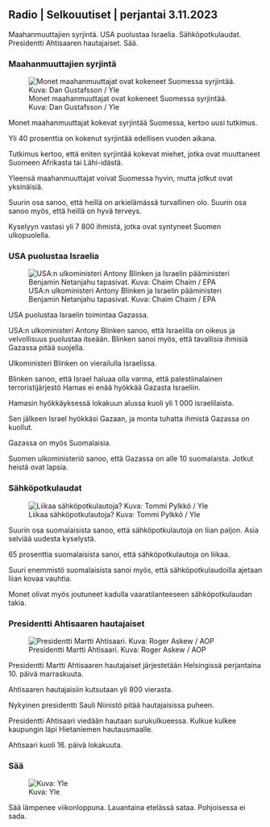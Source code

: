 ## Radio | Selkouutiset | perjantai 3.11.2023

Maahanmuuttajien syrjintä. USA puolustaa Israelia. Sähköpotkulaudat. Presidentti Ahtisaaren hautajaiset. Sää.

### Maahanmuuttajien syrjintä

<figure>
<img src="https://images.cdn.yle.fi/image/upload/c_crop,h_1080,w_1919,x_0,y_0/ar_1.7777777777777777,c_fill,g_faces,h_675,w_1200/dpr_1.0/q_auto:eco/f_auto/fl_lossy/v1693477380/39-116537864f0696340afe" class="aw-zhx2sq hyCAoR" alt="Monet maahanmuuttajat ovat kokeneet Suomessa syrjintää. Kuva: Dan Gustafsson / Yle" />
<figcaption aria-hidden="true"><span>Monet maahanmuuttajat ovat kokeneet Suomessa syrjintää.</span><span> Kuva: Dan Gustafsson / Yle</span></figcaption>
</figure>

Monet maahanmuuttajat kokevat syrjintää Suomessa, kertoo uusi tutkimus.

Yli 40 prosenttia on kokenut syrjintää edellisen vuoden aikana.

Tutkimus kertoo, että eniten syrjintää kokevat miehet, jotka ovat muuttaneet Suomeen Afrikasta tai Lähi-idästä.

Yleensä maahanmuuttajat voivat Suomessa hyvin, mutta jotkut ovat yksinäisiä.

Suurin osa sanoo, että heillä on arkielämässä turvallinen olo. Suurin osa sanoo myös, että heillä on hyvä terveys.

Kyselyyn vastasi yli 7 800 ihmistä, jotka ovat syntyneet Suomen ulkopuolella.

### USA puolustaa Israelia

<figure>
<img src="https://images.cdn.yle.fi/image/upload/c_crop,h_1178,w_2095,x_0,y_45/ar_1.7777777777777777,c_fill,g_faces,h_675,w_1200/dpr_1.0/q_auto:eco/f_auto/fl_lossy/v1697558051/39-1187709652eacaa1698e" class="aw-zhx2sq hyCAoR" alt="USA:n ulkoministeri Antony Blinken ja Israelin pääministeri Benjamin Netanjahu tapasivat. Kuva: Chaim Chaim / EPA" />
<figcaption aria-hidden="true"><span>USA:n ulkoministeri Antony Blinken ja Israelin pääministeri Benjamin Netanjahu tapasivat.</span><span> Kuva: Chaim Chaim / EPA</span></figcaption>
</figure>

USA puolustaa Israelin toimintaa Gazassa.

USA:n ulkoministeri Antony Blinken sanoo, että Israelilla on oikeus ja velvollisuus puolustaa itseään. Blinken sanoi myös, että tavallisia ihmisiä Gazassa pitää suojella.

Ulkoministeri Blinken on vierailulla Israelissa.

Blinken sanoo, että Israel haluaa olla varma, että palestiinalainen terroristijärjestö Hamas ei enää hyökkää Gazasta Israeliin.

Hamasin hyökkäyksessä lokakuun alussa kuoli yli 1 000 israelilaista.

Sen jälkeen Israel hyökkäsi Gazaan, ja monta tuhatta ihmistä Gazassa on kuollut.

Gazassa on myös Suomalaisia.

Suomen ulkoministeriö sanoo, että Gazassa on alle 10 suomalaista. Jotkut heistä ovat lapsia.

### Sähköpotkulaudat

<figure>
<img src="https://images.cdn.yle.fi/image/upload/c_crop,h_2268,w_4032,x_0,y_378/ar_1.7777777777777777,c_fill,g_faces,h_675,w_1200/dpr_1.0/q_auto:eco/f_auto/fl_lossy/v1629190662/39-842535611aab23cf6db" class="aw-zhx2sq hyCAoR" alt="Liikaa sähköpotkulautoja? Kuva: Tommi Pylkkö / Yle" />
<figcaption aria-hidden="true"><span>Liikaa sähköpotkulautoja?</span><span> Kuva: Tommi Pylkkö / Yle</span></figcaption>
</figure>

Suurin osa suomalaisista sanoo, että sähköpotkulautoja on liian paljon. Asia selviää uudesta kyselystä.

65 prosenttia suomalaisista sanoi, että sähköpotkulautoja on liikaa.

Suuri enemmistö suomalaisista sanoi myös, että sähköpotkulaudoilla ajetaan liian kovaa vauhtia.

Monet olivat myös joutuneet kadulla vaaratilanteeseen sähköpotkulaudan takia.

### Presidentti Ahtisaaren hautajaiset

<figure>
<img src="https://images.cdn.yle.fi/image/upload/c_crop,h_3238,w_5757,x_259,y_350/ar_1.7777777777777777,c_fill,g_faces,h_675,w_1200/dpr_1.0/q_auto:eco/f_auto/fl_lossy/v1697440152/39-1186733652ce1167d3e9" class="aw-zhx2sq hyCAoR" alt="Presidentti Martti Ahtisaari. Kuva: Roger Askew / AOP" />
<figcaption aria-hidden="true"><span>Presidentti Martti Ahtisaari.</span><span> Kuva: Roger Askew / AOP</span></figcaption>
</figure>

Presidentti Martti Ahtisaaren hautajaiset järjestetään Helsingissä perjantaina 10. päivä marraskuuta.

Ahtisaaren hautajaisiin kutsutaan yli 800 vierasta.

Nykyinen presidentti Sauli Niinistö pitää hautajaisissa puheen.

Presidentti Ahtisaari viedään hautaan surukulkueessa. Kulkue kulkee kaupungin läpi Hietaniemen hautausmaalle.

Ahtisaari kuoli 16. päivä lokakuuta.

### Sää

<figure>
<img src="https://images.cdn.yle.fi/image/upload/c_crop,h_1080,w_1919,x_0,y_0/ar_1.7777777777777777,c_fill,g_faces,h_675,w_1200/dpr_1.0/q_auto:eco/f_auto/fl_lossy/v1699023031/39-11957186545088dc4556" class="aw-zhx2sq hyCAoR" alt=" Kuva: Yle" />
<figcaption aria-hidden="true"><span> Kuva: Yle</span></figcaption>
</figure>

Sää lämpenee viikonloppuna. Lauantaina etelässä sataa. Pohjoisessa ei sada.
